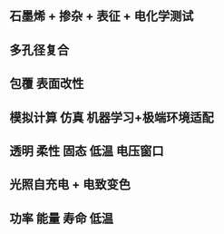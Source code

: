## 石墨烯 + 掺杂 + 表征 + 电化学测试

## 多孔径复合

## 包覆 表面改性

## 模拟计算 仿真 机器学习+极端环境适配

## 透明 柔性 固态 低温 电压窗口

## 光照自充电 + 电致变色 

## 功率 能量 寿命 低温

